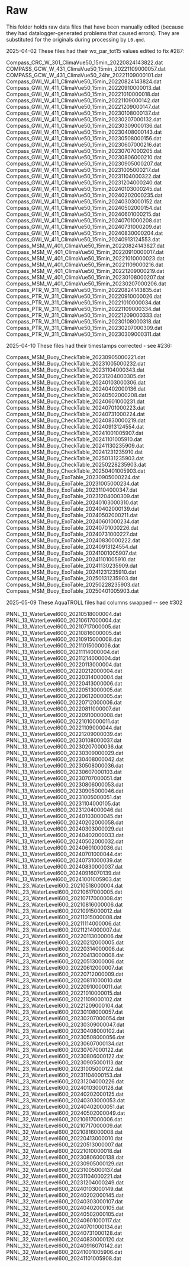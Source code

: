 # Raw

This folder holds raw data files that have been manually edited
(because they had datalogger-generated problems that caused errors).
They are substituted for the originals during processing by `L0.qmd`.

2025-04-02 These files had their wx_par_tot15 values edited to fix #287:

Compass_CRC_W_301_ClimaVue50_15min_20220824143822.dat
COMPASS_GCW_W_431_ClimaVue50_15min_20221109000057.dat
COMPASS_GCW_W_431_ClimaVue50_24hr_20221109000101.dat
Compass_GWI_W_411_ClimaVue50_15min_20220824143824.dat
Compass_GWI_W_411_ClimaVue50_15min_20220910000013.dat
Compass_GWI_W_411_ClimaVue50_15min_20221010000018.dat
Compass_GWI_W_411_ClimaVue50_15min_20221109000142.dat
Compass_GWI_W_411_ClimaVue50_15min_20221209000147.dat
Compass_GWI_W_411_ClimaVue50_15min_20230108000137.dat
Compass_GWI_W_411_ClimaVue50_15min_20230207000132.dat
Compass_GWI_W_411_ClimaVue50_15min_20230309000136.dat
Compass_GWI_W_411_ClimaVue50_15min_20230408000143.dat
Compass_GWI_W_411_ClimaVue50_15min_20230508000156.dat
Compass_GWI_W_411_ClimaVue50_15min_20230607000216.dat
Compass_GWI_W_411_ClimaVue50_15min_20230707000205.dat
Compass_GWI_W_411_ClimaVue50_15min_20230806000210.dat
Compass_GWI_W_411_ClimaVue50_15min_20230905000207.dat
Compass_GWI_W_411_ClimaVue50_15min_20231005000217.dat
Compass_GWI_W_411_ClimaVue50_15min_20231104000322.dat
Compass_GWI_W_411_ClimaVue50_15min_20231204000240.dat
Compass_GWI_W_411_ClimaVue50_15min_20240103000245.dat
Compass_GWI_W_411_ClimaVue50_15min_20240202000235.dat
Compass_GWI_W_411_ClimaVue50_15min_20240303000152.dat
Compass_GWI_W_411_ClimaVue50_15min_20240502000154.dat
Compass_GWI_W_411_ClimaVue50_15min_20240601000215.dat
Compass_GWI_W_411_ClimaVue50_15min_20240701000208.dat
Compass_GWI_W_411_ClimaVue50_15min_20240731000209.dat
Compass_GWI_W_411_ClimaVue50_15min_20240830000204.dat
Compass_GWI_W_411_ClimaVue50_15min_20240913124553.dat
Compass_MSM_W_401_ClimaVue50_15min_20220824143827.dat
Compass_MSM_W_401_ClimaVue50_15min_20220910000017.dat
Compass_MSM_W_401_ClimaVue50_15min_20221010000023.dat
Compass_MSM_W_401_ClimaVue50_15min_20221109000216.dat
Compass_MSM_W_401_ClimaVue50_15min_20221209000219.dat
Compass_MSM_W_401_ClimaVue50_15min_20230108000207.dat
Compass_MSM_W_401_ClimaVue50_15min_20230207000206.dat
Compass_PTR_W_311_ClimaVue50_15min_20220824143835.dat
Compass_PTR_W_311_ClimaVue50_15min_20220910000026.dat
Compass_PTR_W_311_ClimaVue50_15min_20221010000034.dat
Compass_PTR_W_311_ClimaVue50_15min_20221109000334.dat
Compass_PTR_W_311_ClimaVue50_15min_20221209000333.dat
Compass_PTR_W_311_ClimaVue50_15min_20230108000318.dat
Compass_PTR_W_311_ClimaVue50_15min_20230207000309.dat
Compass_PTR_W_311_ClimaVue50_15min_20230309000311.dat

2025-04-10 These files had their timestamps corrected - see #236:

Compass_MSM_Buoy_CheckTable_20230905000221.dat
Compass_MSM_Buoy_CheckTable_20231005000232.dat
Compass_MSM_Buoy_CheckTable_20231104000343.dat
Compass_MSM_Buoy_CheckTable_20231204000305.dat
Compass_MSM_Buoy_CheckTable_20240103000306.dat
Compass_MSM_Buoy_CheckTable_20240402000136.dat
Compass_MSM_Buoy_CheckTable_20240502000208.dat
Compass_MSM_Buoy_CheckTable_20240601000231.dat
Compass_MSM_Buoy_CheckTable_20240701000223.dat
Compass_MSM_Buoy_CheckTable_20240731000224.dat
Compass_MSM_Buoy_CheckTable_20240830000219.dat
Compass_MSM_Buoy_CheckTable_20240913124554.dat
Compass_MSM_Buoy_CheckTable_20241001005907.dat
Compass_MSM_Buoy_CheckTable_20241101005910.dat
Compass_MSM_Buoy_CheckTable_20241130235909.dat
Compass_MSM_Buoy_CheckTable_20241231235910.dat
Compass_MSM_Buoy_CheckTable_20250131235903.dat
Compass_MSM_Buoy_CheckTable_20250228235903.dat
Compass_MSM_Buoy_CheckTable_20250401005903.dat
Compass_MSM_Buoy_ExoTable_20230905000224.dat
Compass_MSM_Buoy_ExoTable_20231005000234.dat
Compass_MSM_Buoy_ExoTable_20231104000347.dat
Compass_MSM_Buoy_ExoTable_20231204000309.dat
Compass_MSM_Buoy_ExoTable_20240103000310.dat
Compass_MSM_Buoy_ExoTable_20240402000139.dat
Compass_MSM_Buoy_ExoTable_20240502000211.dat
Compass_MSM_Buoy_ExoTable_20240601000234.dat
Compass_MSM_Buoy_ExoTable_20240701000226.dat
Compass_MSM_Buoy_ExoTable_20240731000227.dat
Compass_MSM_Buoy_ExoTable_20240830000222.dat
Compass_MSM_Buoy_ExoTable_20240913124554.dat
Compass_MSM_Buoy_ExoTable_20241001005907.dat
Compass_MSM_Buoy_ExoTable_20241101005910.dat
Compass_MSM_Buoy_ExoTable_20241130235909.dat
Compass_MSM_Buoy_ExoTable_20241231235910.dat
Compass_MSM_Buoy_ExoTable_20250131235903.dat
Compass_MSM_Buoy_ExoTable_20250228235903.dat
Compass_MSM_Buoy_ExoTable_20250401005903.dat

2025-05-09 These AquaTROLL files had columns swapped -- see #302

PNNL_13_WaterLevel600_20210518000004.dat
PNNL_13_WaterLevel600_20210617000004.dat
PNNL_13_WaterLevel600_20210717000005.dat
PNNL_13_WaterLevel600_20210816000005.dat
PNNL_13_WaterLevel600_20210915000008.dat
PNNL_13_WaterLevel600_20211015000006.dat
PNNL_13_WaterLevel600_20211114000004.dat
PNNL_13_WaterLevel600_20211214000004.dat
PNNL_13_WaterLevel600_20220113000004.dat
PNNL_13_WaterLevel600_20220212000004.dat
PNNL_13_WaterLevel600_20220314000004.dat
PNNL_13_WaterLevel600_20220413000006.dat
PNNL_13_WaterLevel600_20220513000005.dat
PNNL_13_WaterLevel600_20220612000005.dat
PNNL_13_WaterLevel600_20220712000006.dat
PNNL_13_WaterLevel600_20220811000007.dat
PNNL_13_WaterLevel600_20220910000008.dat
PNNL_13_WaterLevel600_20221010000011.dat
PNNL_13_WaterLevel600_20221109000044.dat
PNNL_13_WaterLevel600_20221209000039.dat
PNNL_13_WaterLevel600_20230108000037.dat
PNNL_13_WaterLevel600_20230207000036.dat
PNNL_13_WaterLevel600_20230309000029.dat
PNNL_13_WaterLevel600_20230408000042.dat
PNNL_13_WaterLevel600_20230508000036.dat
PNNL_13_WaterLevel600_20230607000103.dat
PNNL_13_WaterLevel600_20230707000051.dat
PNNL_13_WaterLevel600_20230806000053.dat
PNNL_13_WaterLevel600_20230905000046.dat
PNNL_13_WaterLevel600_20231005000051.dat
PNNL_13_WaterLevel600_20231104000105.dat
PNNL_13_WaterLevel600_20231204000046.dat
PNNL_13_WaterLevel600_20240103000045.dat
PNNL_13_WaterLevel600_20240202000058.dat
PNNL_13_WaterLevel600_20240303000029.dat
PNNL_13_WaterLevel600_20240402000033.dat
PNNL_13_WaterLevel600_20240502000032.dat
PNNL_13_WaterLevel600_20240601000036.dat
PNNL_13_WaterLevel600_20240701000044.dat
PNNL_13_WaterLevel600_20240731000039.dat
PNNL_13_WaterLevel600_20240830000037.dat
PNNL_13_WaterLevel600_20240916070139.dat
PNNL_13_WaterLevel600_20241001005903.dat
PNNL_23_WaterLevel600_20210518000004.dat
PNNL_23_WaterLevel600_20210617000005.dat
PNNL_23_WaterLevel600_20210717000008.dat
PNNL_23_WaterLevel600_20210816000006.dat
PNNL_23_WaterLevel600_20210915000012.dat
PNNL_23_WaterLevel600_20211015000008.dat
PNNL_23_WaterLevel600_20211114000006.dat
PNNL_23_WaterLevel600_20211214000007.dat
PNNL_23_WaterLevel600_20220113000006.dat
PNNL_23_WaterLevel600_20220212000005.dat
PNNL_23_WaterLevel600_20220314000006.dat
PNNL_23_WaterLevel600_20220413000008.dat
PNNL_23_WaterLevel600_20220513000006.dat
PNNL_23_WaterLevel600_20220612000007.dat
PNNL_23_WaterLevel600_20220712000009.dat
PNNL_23_WaterLevel600_20220811000010.dat
PNNL_23_WaterLevel600_20220910000011.dat
PNNL_23_WaterLevel600_20221010000015.dat
PNNL_23_WaterLevel600_20221109000102.dat
PNNL_23_WaterLevel600_20221209000104.dat
PNNL_23_WaterLevel600_20230108000057.dat
PNNL_23_WaterLevel600_20230207000054.dat
PNNL_23_WaterLevel600_20230309000047.dat
PNNL_23_WaterLevel600_20230408000102.dat
PNNL_23_WaterLevel600_20230508000056.dat
PNNL_23_WaterLevel600_20230607000134.dat
PNNL_23_WaterLevel600_20230707000122.dat
PNNL_23_WaterLevel600_20230806000122.dat
PNNL_23_WaterLevel600_20230905000113.dat
PNNL_23_WaterLevel600_20231005000122.dat
PNNL_23_WaterLevel600_20231104000153.dat
PNNL_23_WaterLevel600_20231204000226.dat
PNNL_23_WaterLevel600_20240103000128.dat
PNNL_23_WaterLevel600_20240202000125.dat
PNNL_23_WaterLevel600_20240303000053.dat
PNNL_23_WaterLevel600_20240402000051.dat
PNNL_23_WaterLevel600_20240502000049.dat
PNNL_32_WaterLevel600_20210617000006.dat
PNNL_32_WaterLevel600_20210717000009.dat
PNNL_32_WaterLevel600_20210816000008.dat
PNNL_32_WaterLevel600_20220413000010.dat
PNNL_32_WaterLevel600_20220513000007.dat
PNNL_32_WaterLevel600_20221010000018.dat
PNNL_32_WaterLevel600_20230806000138.dat
PNNL_32_WaterLevel600_20230905000129.dat
PNNL_32_WaterLevel600_20231005000137.dat
PNNL_32_WaterLevel600_20231104000221.dat
PNNL_32_WaterLevel600_20231204000249.dat
PNNL_32_WaterLevel600_20240103000149.dat
PNNL_32_WaterLevel600_20240202000145.dat
PNNL_32_WaterLevel600_20240303000107.dat
PNNL_32_WaterLevel600_20240402000105.dat
PNNL_32_WaterLevel600_20240502000105.dat
PNNL_32_WaterLevel600_20240601000117.dat
PNNL_32_WaterLevel600_20240701000134.dat
PNNL_32_WaterLevel600_20240731000128.dat
PNNL_32_WaterLevel600_20240830000120.dat
PNNL_32_WaterLevel600_20240916070142.dat
PNNL_32_WaterLevel600_20241001005906.dat
PNNL_32_WaterLevel600_20241101005908.dat

